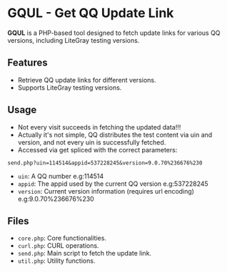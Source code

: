 # GQUL - Get QQ Update Link

**GQUL** is a PHP-based tool designed to fetch update links for various QQ versions, including LiteGray testing versions.

## Features
- Retrieve QQ update links for different versions.
- Supports LiteGray testing versions.

## Usage
- Not every visit succeeds in fetching the updated data!!!
- Actually it's not simple, QQ distributes the test content via uin and version, and not every uin is successfully fetched.
- Accessed via get spliced with the correct parameters:
```get
send.php?uin=114514&appid=537228245&version=9.0.70%236676%230
```
- `uin`: A QQ number  e.g:114514
- `appid`: The appid used by the current QQ version  e.g:537228245
- `version`: Current version information (requires url encoding)  e.g:9.0.70%236676%230

## Files
- `core.php`: Core functionalities.
- `curl.php`: CURL operations.
- `send.php`: Main script to fetch the update link.
- `util.php`: Utility functions.

